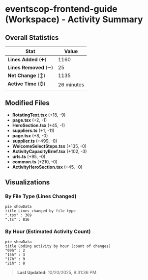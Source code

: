# eventscop-frontend-guide (Workspace) - Activity Summary 

## Overall Statistics

| Stat                   | Value                                                             |
| ---------------------- | ----------------------------------------------------------------- |
| **Lines Added** (➕)   | 1160                                          |
| **Lines Removed** (➖) | 25                                        |
| **Net Change** (↕)    | 1135                |
| **Active Time** (⌚)   | 26 minutes |


## Modified Files
- **RotatingText.tsx** (+18, -9)
- **page.tsx** (+2, -1)
- **HeroSection.tsx** (+45, -1)
- **suppliers.ts** (+1, -11)
- **page.tsx** (+8, -0)
- **supplier.ts** (+499, -0)
- **WelcomeSelectSteps.tsx** (+135, -0)
- **ActivityCapacityBrief.tsx** (+102, -3)
- **urls.ts** (+95, -0)
- **common.ts** (+210, -0)
- **ActivityHeroSection.tsx** (+45, -0)

## Visualizations

### By File Type (Lines Changed)

```mermaid
pie showData
title Lines changed by file type
".tsx" : 369
".ts" : 816
```

### By Hour (Estimated Activity Count)

```mermaid
pie showData
title Coding activity by hour (count of changes)
"09h" : 2
"15h" : 3
"17h" : 9
"21h" : 8
```


> **Last Updated:** 10/20/2025, 9:31:36 PM